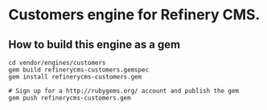 # Customers engine for Refinery CMS.

## How to build this engine as a gem

    cd vendor/engines/customers
    gem build refinerycms-customers.gemspec
    gem install refinerycms-customers.gem
    
    # Sign up for a http://rubygems.org/ account and publish the gem
    gem push refinerycms-customers.gem